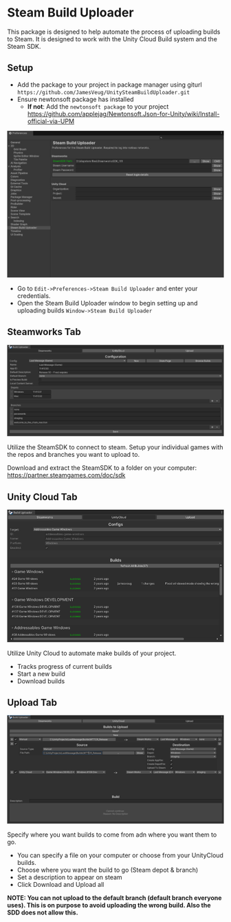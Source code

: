 # Steam Build Uploader

This package is designed to help automate the process of uploading builds to Steam. It is designed to work with the Unity Cloud Build system and the Steam SDK.


## Setup
- Add the package to your project in package manager using giturl `https://github.com/JamesVeug/UnitySteamBuildUploader.git`
- Ensure newtonsoft package has installed
  - **If not**: Add the `newtonsoft package` to your project https://github.com/applejag/Newtonsoft.Json-for-Unity/wiki/Install-official-via-UPM

![Alt Text](https://raw.githubusercontent.com/JamesVeug/UnitySteamBuildUploader/main/Git_PreferencesPic.png)
- Go to `Edit->Preferences->Steam Build Uploader` and enter your credentials.
- Open the Steam Build Uploader window to begin setting up and uploading builds `Window->Steam Build Uploader`




## Steamworks Tab
![Alt Text](https://raw.githubusercontent.com/JamesVeug/UnitySteamBuildUploader/main/Git_SteamSDKPic.png)

Utilize the SteamSDK to connect to steam. Setup your individual games with the repos and branches you want to upload to.

Download and extract the SteamSDK to a folder on your computer: https://partner.steamgames.com/doc/sdk


## Unity Cloud Tab
![Alt Text](https://github.com/JamesVeug/UnitySteamBuildUploader/blob/main/Git_UnityCloudPic.png?raw=true)

Utilize Unity Cloud to automate make builds of your project.
- Tracks progress of current builds
- Start a new build
- Download builds


## Upload Tab
![Alt Text](https://github.com/JamesVeug/UnitySteamBuildUploader/blob/main/Git_SyncTabPic.png?raw=true)

Specify where you want builds to come from adn where you want them to go.
- You can specify a file on your computer or choose from your UnityCloud builds.
- Choose where you want the build to go (Steam depot & branch)
- Set a description to appear on steam
- Click Download and Upload all

**NOTE: You can not upload to the default branch (default branch everyone uses). This is on purpose to avoid uploading the wrong build. Also the SDD does not allow this.**
